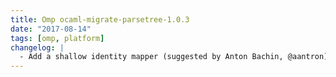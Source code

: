 ```yaml
---
title: Omp ocaml-migrate-parsetree-1.0.3
date: "2017-08-14"
tags: [omp, platform]
changelog: |
  - Add a shallow identity mapper (suggested by Anton Bachin, @aantron).
---
```


